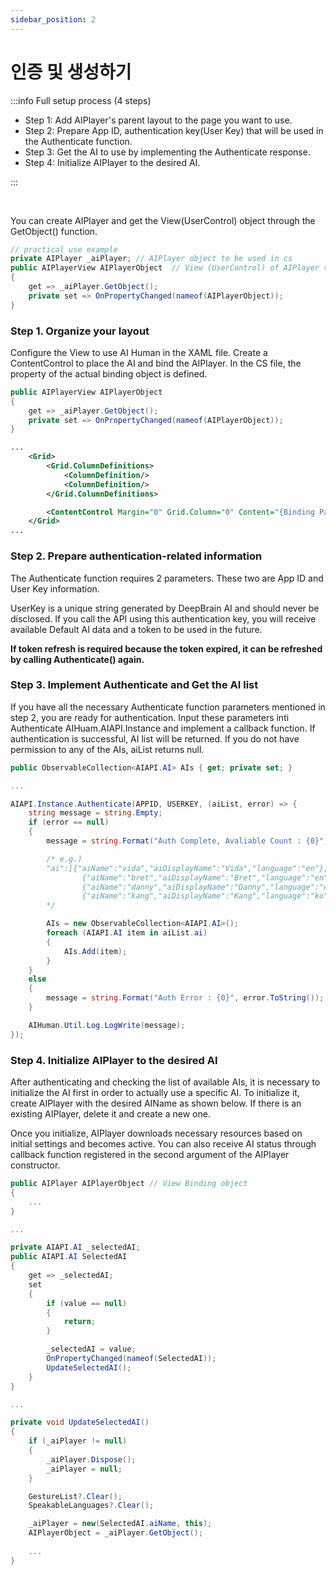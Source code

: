 ```yaml
---
sidebar_position: 2
---
```


# 인증 및 생성하기

:::info Full setup process (4 steps)

- Step 1: Add AIPlayer's parent layout to the page you want to use.
- Step 2: Prepare App ID, authentication key(User Key) that will be used in the Authenticate function.
- Step 3: Get the AI to use by implementing the Authenticate response.
- Step 4: Initialize AIPlayer to the desired AI.

:::

<br/>

You can create AIPlayer and get the View(UserControl) object through the GetObject() function.

```csharp
// practical use example
private AIPlayer _aiPlayer;	// AIPlayer object to be used in cs
public AIPlayerView AIPlayerObject	// View (UserControl) of AIPlayer to be used in xaml
{
    get => _aiPlayer.GetObject();
    private set => OnPropertyChanged(nameof(AIPlayerObject));
}
```

### Step 1. Organize your layout

Configure the View to use AI Human in the XAML file. Create a ContentControl to place the AI and bind the AIPlayer. In the CS file, the property of the actual binding object is defined.

```csharp
public AIPlayerView AIPlayerObject
{
    get => _aiPlayer.GetObject();
    private set => OnPropertyChanged(nameof(AIPlayerObject));
}
```

```xml
...
	<Grid>
        <Grid.ColumnDefinitions>
            <ColumnDefinition/>
            <ColumnDefinition/>
        </Grid.ColumnDefinitions>

        <ContentControl Margin="0" Grid.Column="0" Content="{Binding Path=AIPlayerObject}" />
    </Grid>
...
```

### Step 2. Prepare authentication-related information

The Authenticate function requires 2 parameters. These two are App ID and User Key information.

UserKey is a unique string generated by DeepBrain AI and should never be disclosed. If you call the API using this authentication key, you will receive available Default AI data and a token to be used in the future.

**If token refresh is required because the token expired, it can be refreshed by calling Authenticate() again.**

### Step 3. Implement Authenticate and Get the AI list

If you have all the necessary Authenticate function parameters mentioned in step 2, you are ready for authentication. Input these parameters inti Authenticate AIHuam.AIAPI.Instance and implement a callback function. If authentication is successful, AI list will be returned. If you do not have permission to any of the AIs, aiList returns null.

```csharp
public ObservableCollection<AIAPI.AI> AIs { get; private set; }

...

AIAPI.Instance.Authenticate(APPID, USERKEY, (aiList, error) => {
    string message = string.Empty;
    if (error == null)
    {
        message = string.Format("Auth Complete, Avaliable Count : {0}", aiList.ai.Length);

        /* e.g.)
        "ai":[{"aiName":"vida","aiDisplayName":"Vida","language":"en"},
                {"aiName":"bret","aiDisplayName":"Bret","language":"en"},
                {"aiName":"danny","aiDisplayName":"Danny","language":"en"},
                {"aiName":"kang","aiDisplayName":"Kang","language":"ko"}]
        */

        AIs = new ObservableCollection<AIAPI.AI>();
        foreach (AIAPI.AI item in aiList.ai)
        {
            AIs.Add(item);
        }
    }
    else
    {
        message = string.Format("Auth Error : {0}", error.ToString());
    }

    AIHuman.Util.Log.LogWrite(message);
});
```

### Step 4. Initialize AIPlayer to the desired AI

After authenticating and checking the list of available AIs, it is necessary to initialize the AI first in order to actually use a specific AI. To initialize it, create AIPlayer with the desired AIName as shown below. If there is an existing AIPlayer, delete it and create a new one.

Once you initialize, AIPlayer downloads necessary resources based on initial settings and becomes active. You can also receive AI status through callback function registered in the second argument of the AIPlayer constructor.

```csharp
public AIPlayer AIPlayerObject // View Binding object
{
    ...
}

...

private AIAPI.AI _selectedAI;
public AIAPI.AI SelectedAI
{
    get => _selectedAI;
    set
    {
        if (value == null)
        {
            return;
        }

        _selectedAI = value;
        OnPropertyChanged(nameof(SelectedAI));
        UpdateSelectedAI();
    }
}

...

private void UpdateSelectedAI()
{
   	if (_aiPlayer != null)
    {
        _aiPlayer.Dispose();
        _aiPlayer = null;
    }

    GestureList?.Clear();
    SpeakableLanguages?.Clear();

    _aiPlayer = new(SelectedAI.aiName, this);
    AIPlayerObject = _aiPlayer.GetObject();    
    
    ...
}
```
